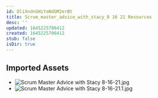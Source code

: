 ```yaml
---
id: DliXndnGHiYaNdGM2erBt
title: Scrum_master_advice_with_stacy_8 16 21 Resources
desc: ''
updated: 1645225706412
created: 1645225706412
stub: false
isDir: true
---
```

## Imported Assets
- ![Scrum Master Advice with Stacy 8-16-21.jpg](/assets/scrum-master-advice-with-stacy-8-16-21.jpg)
- ![Scrum Master Advice with Stacy 8-16-21.1.jpg](/assets/scrum-master-advice-with-stacy-8-16-21.jpg)
